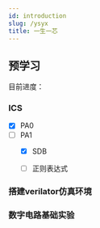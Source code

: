 ```yaml
---
id: introduction
slug: /ysyx
title: 一生一芯
---
```


## 预学习

目前进度：

### ICS 

- [x] PA0
- [ ] PA1
  - [x] SDB
  - [ ] 正则表达式



### 搭建verilator仿真环境





### 数字电路基础实验 